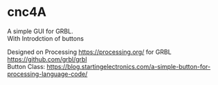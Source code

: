 # cnc4A

A simple GUI for GRBL. <br />
With Introdction of buttons 

Designed on Processing https://processing.org/ for GRBL <https://github.com/grbl/grbl> <br />
Button Class: https://blog.startingelectronics.com/a-simple-button-for-processing-language-code/
